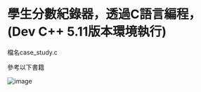 # 學生分數紀錄器，透過C語言編程，(Dev C++ 5.11版本環境執行)
檔名case_study.c

參考以下書籍

![image](https://github.com/user-attachments/assets/243fd982-f58f-4b3d-a3b4-85f760112bba)
